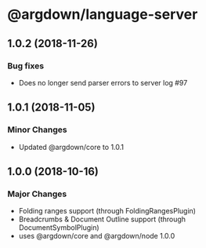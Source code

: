# @argdown/language-server

## 1.0.2 (2018-11-26)

### Bug fixes

* Does no longer send parser errors to server log #97

## 1.0.1 (2018-11-05)

### Minor Changes

* Updated @argdown/core to 1.0.1

## 1.0.0 (2018-10-16)

### Major Changes

* Folding ranges support (through FoldingRangesPlugin)
* Breadcrumbs & Document Outline support (through DocumentSymbolPlugin)
* uses @argdown/core and @argdown/node 1.0.0